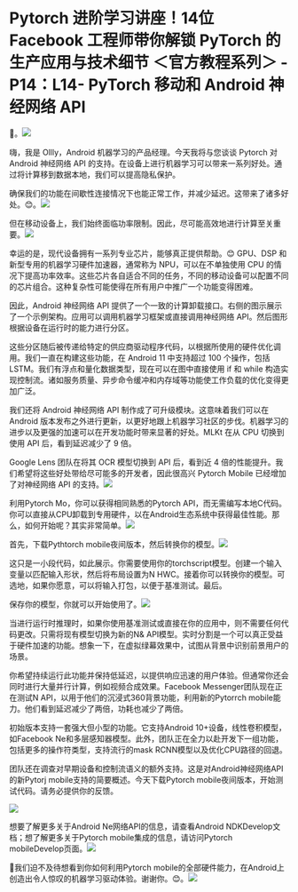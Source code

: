 # Pytorch 进阶学习讲座！14位 Facebook 工程师带你解锁 PyTorch 的生产应用与技术细节 ＜官方教程系列＞ - P14：L14- PyTorch 移动和 Android 神经网络 API 

🎼。![](img/2143cfd2c52c8c795e5af20d99916e1d_1.png)

嗨，我是 Ollly，Android 机器学习的产品经理。今天我将与您谈谈 Pytorch 对 Android 神经网络 API 的支持。在设备上进行机器学习可以带来一系列好处。通过将计算移到数据本地，我们可以提高隐私保护。

确保我们的功能在间歇性连接情况下也能正常工作，并减少延迟。这带来了诸多好处。😊。![](img/2143cfd2c52c8c795e5af20d99916e1d_3.png)

但在移动设备上，我们始终面临功率限制。因此，尽可能高效地进行计算至关重要。![](img/2143cfd2c52c8c795e5af20d99916e1d_5.png)

幸运的是，现代设备拥有一系列专业芯片，能够真正提供帮助。😊 GPU、DSP 和新型专用的机器学习硬件加速器，通常称为 NPU，可以在不单独使用 CPU 的情况下提高功率效率。这些芯片各自适合不同的任务，不同的移动设备可以配置不同的芯片组合。这种复杂性可能使得在所有用户中推广一个功能变得困难。

因此，Android 神经网络 API 提供了一个一致的计算卸载接口。右侧的图示展示了一个示例架构。应用可以调用机器学习框架或直接调用神经网络 API。然后图形根据设备在运行时的能力进行分区。

这些分区随后被传递给特定的供应商驱动程序代码，以根据所使用的硬件优化调用。我们一直在构建这些功能，在 Android 11 中支持超过 100 个操作，包括 LSTM。我们有浮点和量化数据类型，现在可以在图中直接使用 if 和 while 构造实现控制流。诸如服务质量、异步命令缓冲和内存域等功能使工作负载的优化变得更加广泛。

我们还将 Android 神经网络 API 制作成了可升级模块。这意味着我们可以在 Android 版本发布之外进行更新，以更好地跟上机器学习社区的步伐。机器学习的进步以及更强的加速可以在开发功能时带来显著的好处。MLKt 在从 CPU 切换到使用 API 后，看到延迟减少了 9 倍。

Google Lens 团队在将其 OCR 模型切换到 API 后，看到近 4 倍的性能提升。我们希望将这些好处带给尽可能多的开发者，因此很高兴 Pytorch Mobile 已经增加了对神经网络 API 的支持。![](img/2143cfd2c52c8c795e5af20d99916e1d_7.png)

利用Pytorch Mo，你可以获得相同熟悉的Pytorch API，而无需编写本地C代码。你可以直接从CPU卸载到专用硬件，以在Android生态系统中获得最佳性能。那么，如何开始呢？其实非常简单。![](img/2143cfd2c52c8c795e5af20d99916e1d_9.png)

首先，下载Pythtorch mobile夜间版本，然后转换你的模型。![](img/2143cfd2c52c8c795e5af20d99916e1d_11.png)

这只是一小段代码，如此展示。你需要使用你的torchscript模型。创建一个输入变量以匹配输入形状，然后将布局设置为N HWC。接着你可以转换你的模型。可选地，如果你愿意，可以将输入打包，以便于基准测试。最后。

保存你的模型，你就可以开始使用了。![](img/2143cfd2c52c8c795e5af20d99916e1d_13.png)

当进行运行时推理时，如果你使用基准测试或直接在你的应用中，则不需要任何代码更改。只需将现有模型切换为新的N& API模型。实时分割是一个可以真正受益于硬件加速的功能。想象一下，在虚拟绿幕效果中，试图从背景中识别前景用户的场景。

你希望持续运行此功能并保持低延迟，以提供响应迅速的用户体验。但通常你还会同时进行大量并行计算，例如视频合成效果。Facebook Messenger团队现在正在测试N API，以用于他们的沉浸式360背景功能，利用新的Pytorrch mobile能力。他们看到延迟减少了两倍，功耗也减少了两倍。

初始版本支持一套强大但小型的功能。它支持Android 10+设备，线性卷积模型，如Facebook Ne和多层感知器模型。此外，团队正在全力以赴开发下一组功能，包括更多的操作符类型，支持流行的mask RCNN模型以及优化CPU路径的回退。

团队还在调查对早期设备和控制流语义的额外支持。这是对Android神经网络API的新Pytorj mobile支持的简要概述。今天下载Pytorch mobile夜间版本，开始测试代码。请务必提供你的反馈。

![](img/2143cfd2c52c8c795e5af20d99916e1d_15.png)

想要了解更多关于Android Ne网络API的信息，请查看Android NDKDevelop文档；想了解更多关于Pytorch mobile集成的信息，请访问Pytorch mobileDevelop页面。![](img/2143cfd2c52c8c795e5af20d99916e1d_17.png)

🎼我们迫不及待想看到你如何利用Pytorch mobile的全部硬件能力，在Android上创造出令人惊叹的机器学习驱动体验。谢谢你。😊。![](img/2143cfd2c52c8c795e5af20d99916e1d_19.png)
